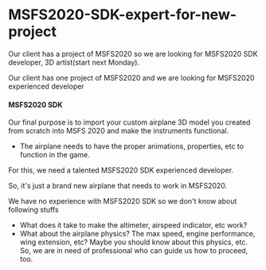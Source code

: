 # MSFS2020-SDK-expert-for-new-project

Our client has a project of MSFS2020 so we are looking for MSFS2020 SDK developer, 3D artist(start next Monday).

Our client has one project of MSFS2020 and we are looking for MSFS2020 experienced developer
#### MSFS2020 SDK ####
Our final purpose is to import your custom airplane 3D model you created from scratch into MSFS 2020 and make the instruments functional.

- The airplane needs to have the proper animations, properties, etc to function in the game.

For this, we need a talented MSFS2020 SDK experienced developer.

So, it's just a brand new airplane that needs to work in MSFS2020.

We have no experience with MSFS2020 SDK so we don't know about following stuffs
* What does it take to make the altimeter, airspeed indicator, etc work?
* What about the airplane physics?
  The max speed, engine performance, wing extension, etc?
Maybe you should know about this physics, etc.
So, we are in need of professional who can guide us how to proceed, too.
